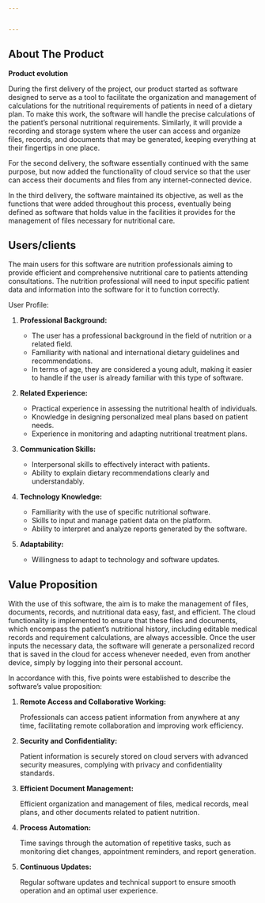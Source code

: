 ```yaml
---


---
```


<h2 id="about-the-product"><strong>About The Product</strong></h2>
<p><strong>Product evolution</strong></p>
<p>During the first delivery of the project, our product started as software designed to serve as a tool to facilitate the organization and management of calculations for the nutritional requirements of patients in need of a dietary plan. To make this work, the software will handle the precise calculations of the patient’s personal nutritional requirements. Similarly, it will provide a recording and storage system where the user can access and organize files, records, and documents that may be generated, keeping everything at their fingertips in one place.</p>
<p>For the second delivery, the software essentially continued with the same purpose, but now added the functionality of cloud service so that the user can access their documents and files from any internet-connected device.</p>
<p>In the third delivery, the software maintained its objective, as well as the functions that were added throughout this process, eventually being defined as software that holds value in the facilities it provides for the management of files necessary for nutritional care.</p>
<h2 id="usersclients"><strong>Users/clients</strong></h2>
<p>The main users for this software are nutrition professionals aiming to provide efficient and comprehensive nutritional care to patients attending consultations. The nutrition professional will need to input specific patient data and information into the software for it to function correctly.</p>
<p>User Profile:</p>
<ol>
<li>
<p><strong>Professional Background:</strong></p>
<ul>
<li>The user has a professional background in the field of nutrition or a related field.</li>
<li>Familiarity with national and international dietary guidelines and recommendations.</li>
<li>In terms of age, they are considered a young adult, making it easier to handle if the user is already familiar with this type of software.</li>
</ul>
</li>
<li>
<p><strong>Related Experience:</strong></p>
<ul>
<li>Practical experience in assessing the nutritional health of individuals.</li>
<li>Knowledge in designing personalized meal plans based on patient needs.</li>
<li>Experience in monitoring and adapting nutritional treatment plans.</li>
</ul>
</li>
<li>
<p><strong>Communication Skills:</strong></p>
<ul>
<li>Interpersonal skills to effectively interact with patients.</li>
<li>Ability to explain dietary recommendations clearly and understandably.</li>
</ul>
</li>
<li>
<p><strong>Technology Knowledge:</strong></p>
<ul>
<li>Familiarity with the use of specific nutritional software.</li>
<li>Skills to input and manage patient data on the platform.</li>
<li>Ability to interpret and analyze reports generated by the software.</li>
</ul>
</li>
<li>
<p><strong>Adaptability:</strong></p>
<ul>
<li>Willingness to adapt to technology and software updates.</li>
</ul>
</li>
</ol>
<h2 id="value-proposition">Value Proposition</h2>
<p>With the use of this software, the aim is to make the management of files, documents, records, and nutritional data easy, fast, and efficient. The cloud functionality is implemented to ensure that these files and documents, which encompass the patient’s nutritional history, including editable medical records and requirement calculations, are always accessible. Once the user inputs the necessary data, the software will generate a personalized record that is saved in the cloud for access whenever needed, even from another device, simply by logging into their personal account.</p>
<p>In accordance with this, five points were established to describe the software’s value proposition:</p>
<ol>
<li>
<p><strong>Remote Access and Collaborative Working:</strong></p>
<p>Professionals can access patient information from anywhere at any time, facilitating remote collaboration and improving work efficiency.</p>
</li>
<li>
<p><strong>Security and Confidentiality:</strong></p>
<p>Patient information is securely stored on cloud servers with advanced security measures, complying with privacy and confidentiality standards.</p>
</li>
<li>
<p><strong>Efficient Document Management:</strong></p>
<p>Efficient organization and management of files, medical records, meal plans, and other documents related to patient nutrition.</p>
</li>
<li>
<p><strong>Process Automation:</strong></p>
<p>Time savings through the automation of repetitive tasks, such as monitoring diet changes, appointment reminders, and report generation.</p>
</li>
<li>
<p><strong>Continuous Updates:</strong></p>
<p>Regular software updates and technical support to ensure smooth operation and an optimal user experience.</p>
</li>
</ol>

